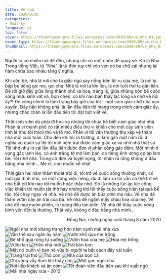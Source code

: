 ```yaml
---
title: Về nhà
date: 2020/8/30
categories:
- Nhật ký
language: vi
toc: false
cover: https://thiennguyenpro.files.wordpress.com/2020/09/ve_nha_01.jpg?w=800
cover_lqip: https://thiennguyenpro.files.wordpress.com/2020/09/ve_nha_01.jpg?w=300
thumbnail: https://thiennguyenpro.files.wordpress.com/2020/09/ve_nha_01.jpg?w=300
---
```

Người ta có nhiều nơi để đến, nhưng chỉ có một chốn để quay về. Đó là Nhà. Trong tiếng Việt, từ “Nhà” là từ đơn tuy chỉ vỏn vẹn có ba chữ cái nhưng lại hàm chứa bao nhiêu tầng ý nghĩa. 

<!-- more -->

Khi còn bé, nhà là nơi cho ta giấc ngủ say nồng bên lời ru của mẹ, là nơi ta bập bẹ tiếng gọi mẹ, gọi cha. Nhà là nơi ta lớn lên, là nơi tuổi thơ ta gắn liền. Để rồi giờ đây giữa lòng thành phố xa hoa, tráng lệ, giữa những bộn bề cuộc sống mưu sinh vất vả, bon chen, có khi nào bạn thấy lạc lõng và nhớ về nơi ấy?! Đó cũng chính là tâm trạng bây giờ của tôi – một cảm giác nhớ nhà xao xuyến. Đây hẳn không phải là lần đầu tiên tôi mang trong mình cảm giác ấy, nhưng chắc chắn là lần đầu tiên tôi đặt bút viết về.

Thời sinh viên dù phải đi học xa nhưng tôi chưa hề biết cảm giác nhớ nhà. Phần là vì thành phố có rất nhiều điều thú vị khiến cho một cậu sinh viên tỉnh lẻ như tôi thích thú và tò mò. Phần vì tôi vẫn thường thu xếp về thăm nhà mỗi cuối tuần. Cho đến khi tôi ra trường, đi làm gần một năm rồi đi nghĩa vụ quân sự thì tôi mới nếm trải được cảm giác xa và nhớ nhà thật sự. Tôi nhớ như in cái lần đầu tiên được đơn vị phân công gác đêm. Một mình ở vọng gác lạnh lẽo, có ánh trăng tờ mờ làm bạn, có tiếng ểnh ương ọp ẹp làm bè: Tôi nhớ nhà. Trong cô đơn và tuyệt vọng, tôi nhận ra rằng không ở đâu bằng nhà mình… Mẹ ơi, con muốn về nhà!

Thời gian hai năm thấm thoát trôi đi, tôi trở về cuộc sống thường nhật, có một gia đình nhỏ, có một công việc riêng, dù đi làm xa tôi vẫn có thể trở về nhà bất cứ khi nào tôi muốn hoặc thấy nhớ. Đó là những lúc áp lực công việc khiến tôi muốn tắt thở hay những khi tôi thấy cuộc sống hiện tại quá bế tắc, tôi chạy ngay về nhà. Về nhà để được ăn bữa cơm mẹ nấu. Về nhà để thăm vườn cây ăn trái của ba. Về nhà để ngắm mấy chậu hoa của mẹ. Về nhà để mọi muộn phiền, lo toang đều tan biến. Về nhà để thấy cuộc sống bình yên đến lạ thường.
Thật vậy, không ở đâu bằng nhà mình…

<p style='text-align: right;'> Đồng Nai, những ngày cuối tháng 8 năm 2020 </p>

<div class="justified-gallery">

![Ngôi nhà mới khang trang hơn nằm cạnh mái nhà xưa](https://thiennguyenpro.files.wordpress.com/2020/09/ve_nha_01.jpg?w=800)
![Vẫn thế sau ngần ấy năm](https://thiennguyenpro.files.wordpress.com/2020/09/ve_nha_02.jpg?w=800)
![Vườn khổ qua mẹ trồng](https://thiennguyenpro.files.wordpress.com/2020/09/ve_nha_03.jpg?w=800)
![Bé khổ qua rừng tự sướng](https://thiennguyenpro.files.wordpress.com/2020/09/ve_nha_04.jpg?w=800)
![Vườn hoa của mẹ](https://thiennguyenpro.files.wordpress.com/2020/09/ve_nha_05.jpg?w=800)
![Hoa mẹ trồng](https://thiennguyenpro.files.wordpress.com/2020/09/ve_nha_06.jpg?w=800)
![Vườn lan](https://thiennguyenpro.files.wordpress.com/2020/09/ve_nha_07.jpg?w=800)
![Hiên nhà mới](https://thiennguyenpro.files.wordpress.com/2020/09/ve_nha_08.jpg?w=800)
![Trái bòn bon](https://thiennguyenpro.files.wordpress.com/2020/09/ve_nha_09.jpg?w=800)
![Mặt nó buồn vì bạn nó vừa bị người ta bắt cách đây vài tuần](https://thiennguyenpro.files.wordpress.com/2020/09/ve_nha_10.jpg?w=800)
![Trang trại thỏ](https://thiennguyenpro.files.wordpress.com/2020/09/ve_nha_11.jpg?w=800)
![Thỏ con](https://thiennguyenpro.files.wordpress.com/2020/09/ve_nha_12.jpg?w=800)
![Nhà của bọn cá](https://thiennguyenpro.files.wordpress.com/2020/09/ve_nha_13.jpg?w=800)
![Chị vàng vẫy đuôi khi thấy chủ](https://thiennguyenpro.files.wordpress.com/2020/09/ve_nha_14.jpg?w=800)
![Một góc ngôi nhà](https://thiennguyenpro.files.wordpress.com/2020/09/ve_nha_15.jpg?w=800)
![Nơi tiếp khách và ăn cơm](https://thiennguyenpro.files.wordpress.com/2020/09/ve_nha_16.jpg?w=800)
![Tết đoàn viên đầu tiên sau khi xuất ngũ](https://thiennguyenpro.files.wordpress.com/2020/09/ve_nha_17.jpg?w=800)
![Mái nhà ngày xưa - 2012](https://thiennguyenpro.files.wordpress.com/2020/09/ve_nha_18.jpg?w=800)

</div>



